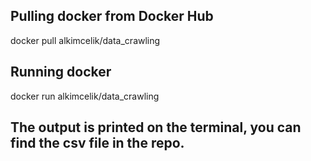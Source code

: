 ## Pulling docker from Docker Hub
docker pull alkimcelik/data_crawling

## Running docker 
docker run alkimcelik/data_crawling

## The output is printed on the terminal, you can find the csv file in the repo.
